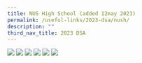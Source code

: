 ```yaml
---
title: NUS High School (added 12may 2023)
permalink: /useful-links/2023-dsa/nush/
description: ""
third_nav_title: 2023 DSA
---
```

![](/images/2023%20nush%20brochure_page_1.jpg)
![](/images/2023%20nush%20brochure_page_2.jpg)
![](/images/2023%20nush%20brochure_page_3.jpg)
![](/images/2023%20nush%20brochure_page_4.jpg)
![](/images/2023%20nush%20brochure_page_5.jpg)
![](/images/2023%20nush%20brochure_page_6.jpg)
